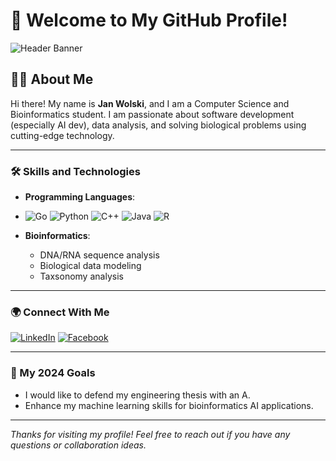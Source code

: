# 👋 Welcome to My GitHub Profile!

![Header Banner](https://via.placeholder.com/1200x300.png?text=Welcome+to+my+GitHub+Profile)

## 🧑‍💻 About Me

Hi there! My name is **Jan Wolski**, and I am a Computer Science and Bioinformatics student. I am passionate about software development (especially AI dev), data analysis, and solving biological problems using cutting-edge technology.

---

### 🛠️ Skills and Technologies

- **Programming Languages**:
- ![Go](https://img.shields.io/badge/Go-00ADD8?style=for-the-badge&logo=go&logoColor=white)
  ![Python](https://img.shields.io/badge/Python-3670A0?style=for-the-badge&logo=python&logoColor=ffdd54)
  ![C++](https://img.shields.io/badge/C%2B%2B-00599C?style=for-the-badge&logo=c%2B%2B&logoColor=white)
  ![Java](https://img.shields.io/badge/Java-007396?style=for-the-badge&logo=java&logoColor=white)
  ![R](https://img.shields.io/badge/R-276DC3?style=for-the-badge&logo=r&logoColor=white)
  
- **Bioinformatics**:  
  - DNA/RNA sequence analysis
  - Biological data modeling
  - Taxsonomy analysis

---

### 🌍 Connect With Me

[![LinkedIn](https://img.shields.io/badge/LinkedIn-%230077B5.svg?style=for-the-badge&logo=linkedin&logoColor=white)](https://linkedin.com/in/your-profile](https://www.linkedin.com/in/jan-wolski-a51619232/))
[![Facebook](https://img.shields.io/badge/Facebook-1877F2?style=for-the-badge&logo=facebook&logoColor=white)](https://www.facebook.com/Tezriem/)

---

### 🎯 My 2024 Goals

- I would like to defend my engineering thesis with an A.
- Enhance my machine learning skills for bioinformatics AI applications.

---

*Thanks for visiting my profile! Feel free to reach out if you have any questions or collaboration ideas.*  
